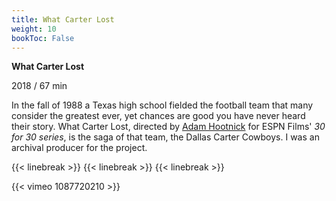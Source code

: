 ```yaml
---
title: What Carter Lost
weight: 10
bookToc: False
---
```

**What Carter Lost**

2018 / 67 min

In the fall of 1988 a Texas high school fielded the football team that many consider the greatest ever, yet chances are good you have never heard their story. What Carter Lost, directed by [Adam Hootnick](https://www.adamhootnick.com/) for ESPN Films' *30 for 30 series*, is the saga of that team, the Dallas Carter Cowboys. I was an archival producer for the project.

{{< linebreak >}}
{{< linebreak >}}
{{< linebreak >}}

{{< vimeo 1087720210 >}}

